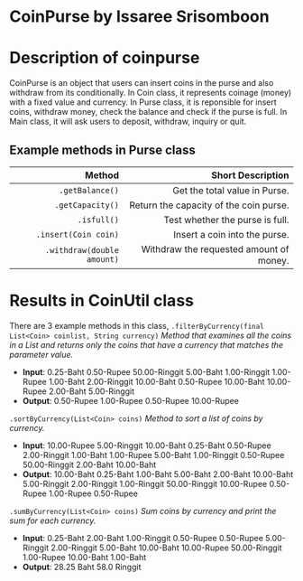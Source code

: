 # CoinPurse by Issaree Srisomboon
# Description of coinpurse
CoinPurse is an object that users can insert coins in the purse and also withdraw from its conditionally.
In Coin class, it represents coinage (money) with a fixed value and currency.
In Purse class, it is reponsible for insert coins, withdraw money, check the balance and check if the purse is full.
In Main class, it will ask users to deposit, withdraw, inquiry or quit.
## Example methods in Purse class
| Method | Short Description |
| -----: | -----------------:
| `.getBalance()` |  Get the total value in Purse.
| `.getCapacity()` | Return the capacity of the coin purse.
| `.isfull()` | Test whether the purse is full.
| `.insert(Coin coin)` |  Insert a coin into the purse.
| `.withdraw(double amount)` | Withdraw the requested amount of money.
# Results in CoinUtil class
There are 3 example methods in this class,
`.filterByCurrency(final List<Coin> coinlist, String currency)`
*Method that examines all the coins in a List and returns only the coins that have a currency that matches the parameter value.*
- **Input**: 0.25-Baht 0.50-Rupee 50.00-Ringgit 5.00-Baht 1.00-Ringgit 1.00-Rupee 1.00-Baht 2.00-Ringgit 10.00-Baht 0.50-Rupee 10.00-Baht 10.00-Rupee 2.00-Baht 5.00-Ringgit
- **Output**: 0.50-Rupee 1.00-Rupee 0.50-Rupee 10.00-Rupee 

`.sortByCurrency(List<Coin> coins)`
*Method to sort a list of coins by currency.*
- **Input**: 10.00-Rupee 5.00-Ringgit 10.00-Baht 0.25-Baht 0.50-Rupee 2.00-Ringgit 1.00-Baht 1.00-Rupee 5.00-Baht 1.00-Ringgit 0.50-Rupee 50.00-Ringgit 2.00-Baht 10.00-Baht
- **Output**: 10.00-Baht 0.25-Baht 1.00-Baht 5.00-Baht 2.00-Baht 10.00-Baht 5.00-Ringgit 2.00-Ringgit 1.00-Ringgit 50.00-Ringgit 10.00-Rupee 0.50-Rupee 1.00-Rupee 0.50-Rupee

`.sumByCurrency(List<Coin> coins)`
*Sum coins by currency and print the sum for each currency.*
- **Input**: 0.25-Baht 2.00-Baht 1.00-Ringgit 0.50-Rupee 0.50-Rupee 5.00-Ringgit 2.00-Ringgit 5.00-Baht 10.00-Baht 10.00-Rupee 50.00-Ringgit 1.00-Rupee 10.00-Baht 1.00-Baht
- **Output**: 28.25 Baht
58.0 Ringgit
